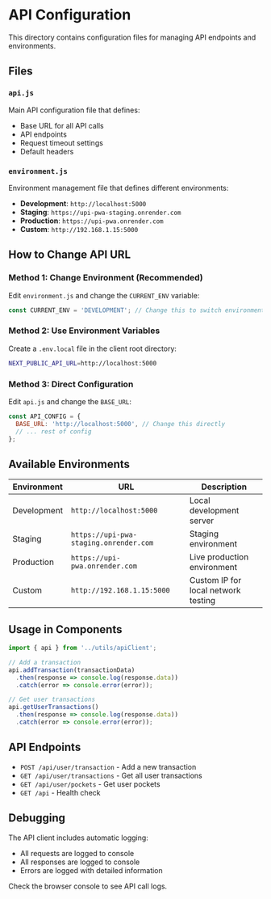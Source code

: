 # API Configuration

This directory contains configuration files for managing API endpoints and environments.

## Files

### `api.js`
Main API configuration file that defines:
- Base URL for all API calls
- API endpoints
- Request timeout settings
- Default headers

### `environment.js`
Environment management file that defines different environments:
- **Development**: `http://localhost:5000`
- **Staging**: `https://upi-pwa-staging.onrender.com`
- **Production**: `https://upi-pwa.onrender.com`
- **Custom**: `http://192.168.1.15:5000`

## How to Change API URL

### Method 1: Change Environment (Recommended)
Edit `environment.js` and change the `CURRENT_ENV` variable:

```javascript
const CURRENT_ENV = 'DEVELOPMENT'; // Change this to switch environments
```

### Method 2: Use Environment Variables
Create a `.env.local` file in the client root directory:

```bash
NEXT_PUBLIC_API_URL=http://localhost:5000
```

### Method 3: Direct Configuration
Edit `api.js` and change the `BASE_URL`:

```javascript
const API_CONFIG = {
  BASE_URL: 'http://localhost:5000', // Change this directly
  // ... rest of config
};
```

## Available Environments

| Environment | URL | Description |
|-------------|-----|-------------|
| Development | `http://localhost:5000` | Local development server |
| Staging | `https://upi-pwa-staging.onrender.com` | Staging environment |
| Production | `https://upi-pwa.onrender.com` | Live production environment |
| Custom | `http://192.168.1.15:5000` | Custom IP for local network testing |

## Usage in Components

```javascript
import { api } from '../utils/apiClient';

// Add a transaction
api.addTransaction(transactionData)
  .then(response => console.log(response.data))
  .catch(error => console.error(error));

// Get user transactions
api.getUserTransactions()
  .then(response => console.log(response.data))
  .catch(error => console.error(error));
```

## API Endpoints

- `POST /api/user/transaction` - Add a new transaction
- `GET /api/user/transactions` - Get all user transactions
- `GET /api/user/pockets` - Get user pockets
- `GET /api` - Health check

## Debugging

The API client includes automatic logging:
- All requests are logged to console
- All responses are logged to console
- Errors are logged with detailed information

Check the browser console to see API call logs.
